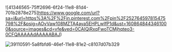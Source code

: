 ![41346565-75ff2696-6f24-11e8-81d4-701b2878e275]https://www.google.com/url?sa=i&url=https%3A%2F%2Fin.pinterest.com%2Fpin%2F252764597815475798%2F&psig=AOvVaw108MZTA4aya5EHPLwIfP1d&ust=1608648443461000&source=images&cd=vfe&ved=0CAIQjRxqFwoTCMjhqteo3-0CFQAAAAAdAAAAABAJ)

![39110591-5a8fbfd6-46ef-11e8-81e2-c8107d07b329](https://user-images.githubusercontent.com/10562584/41346804-5f077014-6f25-11e8-95c3-d6f5efab21a3.png)

